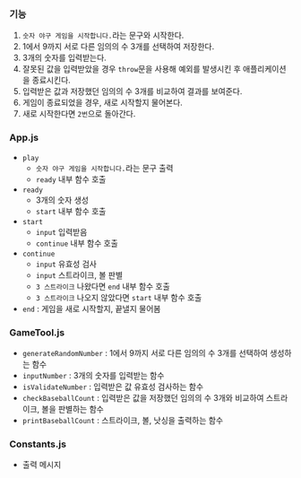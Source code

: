 ### 기능
1. `숫자 야구 게임을 시작합니다.`라는 문구와 시작한다.
2. 1에서 9까지 서로 다른 임의의 수 3개를 선택하여 저장한다.
3. 3개의 숫자를 입력받는다.
4. 잘못된 값을 입력받았을 경우 `throw`문을 사용해 예외를 발생시킨 후 애플리케이션을 종료시킨다.
5. 입력받은 값과 저장했던 임의의 수 3개를 비교하여 결과를 보여준다.
6. 게임이 종료되었을 경우, 새로 시작할지 물어본다.
7. 새로 시작한다면 `2번`으로 돌아간다.

### App.js
- `play`
  - `숫자 야구 게임을 시작합니다.`라는 문구 출력
  - `ready` 내부 함수 호출
- `ready`
  - 3개의 숫자 생성
  - `start` 내부 함수 호출
- `start`
  - `input` 입력받음
  - `continue` 내부 함수 호출  
- `continue`
  - `input` 유효성 검사
  - `input` 스트라이크, 볼 판별
  - `3 스트라이크` 나왔다면 `end` 내부 함수 호출
  - `3 스트라이크` 나오지 않았다면 `start` 내부 함수 호출
- `end` : 게임을 새로 시작할지, 끝낼지 물어봄

### GameTool.js
- `generateRandomNumber` : 1에서 9까지 서로 다른 임의의 수 3개를 선택하여 생성하는 함수
- `inputNumber` : 3개의 숫자를 입력받는 함수
- `isValidateNumber` : 입력받은 값 유효성 검사하는 함수
- `checkBaseballCount` : 입력받은 값을 저장했던 임의의 수 3개와 비교하여 스트라이크, 볼을 판별하는 함수
- `printBaseballCount` : 스트라이크, 볼, 낫싱을 출력하는 함수

### Constants.js
- 출력 메시지